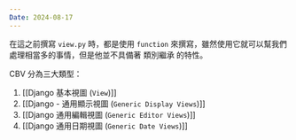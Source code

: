 ```yaml
---
Date: 2024-08-17
---
```

在這之前撰寫 `view.py` 時，都是使用 `function` 來撰寫，雖然使用它就可以幫我們處理相當多的事情，但是他並不具備著 類別繼承 的特性。

CBV 分為三大類型：

1. [[Django 基本視圖 (`View`)]]
2. [[Django - 通用顯示視圖 (`Generic Display Views`)]]
3. [[Django 通用編輯視圖 (`Generic Editor Views`)]]
4. [[Django 通用日期視圖 (`Generic Date Views`)]]

